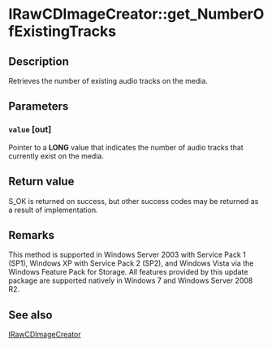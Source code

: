 # IRawCDImageCreator::get_NumberOfExistingTracks

## Description

Retrieves the number of existing audio tracks on the media.

## Parameters

### `value` [out]

Pointer to a **LONG** value that indicates the number of audio tracks that currently exist on the media.

## Return value

S_OK is returned on success, but other success codes may be returned as a result of implementation.

## Remarks

This method is supported in Windows Server 2003 with Service Pack 1 (SP1), Windows XP with Service Pack 2 (SP2), and Windows Vista via the Windows Feature Pack for Storage. All features provided by this update package are supported natively in Windows 7 and Windows Server 2008 R2.

## See also

[IRawCDImageCreator](https://learn.microsoft.com/windows/desktop/api/imapi2/nn-imapi2-irawcdimagecreator)